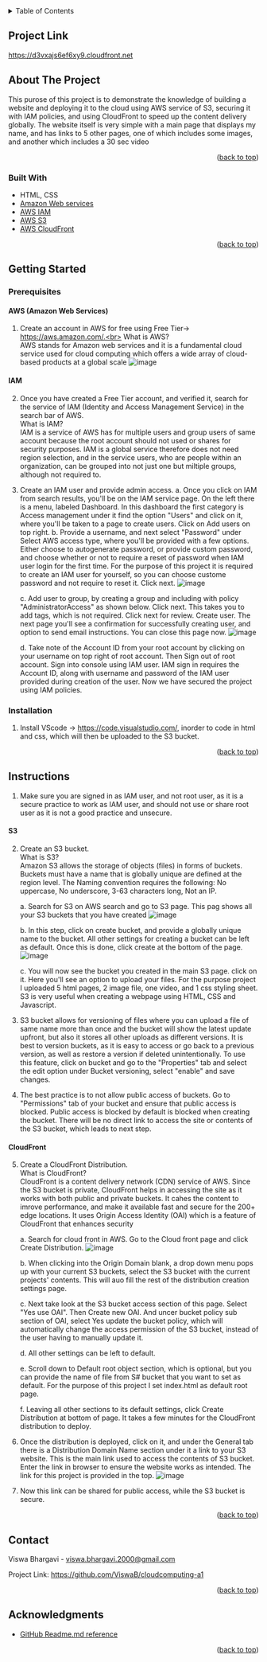 <!-- TABLE OF CONTENTS -->
<details>
  <summary>Table of Contents</summary>
  <ol>
    <li><a href="#project-link">Project Link</a></li>
    <li>
      <a href="#about-the-project">About The Project</a>
      <ul>
        <li><a href="#built-with">Built With</a></li>
      </ul>
    </li>
    <li>
      <a href="#getting-started">Getting Started</a>
      <ul>
        <li><a href="#prerequisites">Prerequisites</a></li>
        <li><a href="#installation">Installation</a></li>
      </ul>
    </li>
    <li><a href="#instructions">Instructions</a></li>
    <li><a href="#contact">Contact</a></li>
    <li><a href="#acknowledgments">Acknowledgments</a></li>
  </ol>
</details>

## Project Link
https://d3vxajs6ef6xy9.cloudfront.net

<!-- ABOUT THE PROJECT -->
## About The Project

This purose of this project is to demonstrate the knowledge of building a website and deploying it to the 
cloud using AWS service of S3, securing it with IAM policies, and using CloudFront to speed up the content delivery globally. The website itself is very simple with a main page
that displays my name, and has links to 5 other pages, one of which includes some images, and another which includes a 30 sec video


<p align="right">(<a href="#top">back to top</a>)</p>


### Built With
 
* HTML, CSS
* [Amazon Web services](https://aws.amazon.com/)
* [AWS IAM](https://aws.amazon.com/iam/#:~:text=AWS%20Identity%20and%20Access%20Management%20(IAM)%20provides%20fine%2Dgrained,to%20ensure%20least%2Dprivilege%20permissions.)
* [AWS S3](https://aws.amazon.com/s3/)
* [AWS CloudFront](https://aws.amazon.com/cloudfront/)


<p align="right">(<a href="#top">back to top</a>)</p>



<!-- GETTING STARTED -->
## Getting Started

### Prerequisites

#### AWS (Amazon Web Services)
1. Create an account in AWS for free using Free Tier-> https://aws.amazon.com/.<br>
      What is AWS?<br>
      AWS stands for Amazon web services and it is a fundamental cloud service used for cloud computing which offers a wide array of cloud-based products at a global scale
![image](https://user-images.githubusercontent.com/68451169/153737463-07b67189-4ebf-48c1-94a8-a78ab0022f9c.png)

#### IAM
2. Once you have created a Free Tier account, and verified it, search for the service of IAM (Identity and Access Management Service) in the search bar of AWS.<br>
   What is IAM?<br>
    IAM is a service of AWS has for multiple users and group users of same account 
    because the root account should not used or shares for security purposes. IAM is a global service therefore does not need region selection, and in the service users, who are     people within an organization, can be grouped into not just one but miltiple groups, although not required to. 
    
3. Create an IAM user and provide admin access. 
      a. Once you click on IAM from search results, you'll be on the IAM service page. On the left there is a menu, labeled Dashboard. In this dashboard the first category is
      Access management under it find the option "Users" and click on it, where you'll be taken to a page to create users. Click on Add users on top right. 
      b. Provide a username, and next select "Password" under Select AWS access type, where you'll be provided with a few options. Either choose to autogenerate password, or
      provide custom password, and choose whether or not to require a reset of password when IAM user login for the first time. For the purpose of this project it is required to       create an IAM user for yourself, so you can choose custome password and not require to reset it. Click next.
      ![image](https://user-images.githubusercontent.com/68451169/153738844-6859c8a4-a214-429d-b33d-50f7cb769dd0.png)

      c. Add user to group, by creating a group and including with policy "AdministratorAccess" as shown below. Click next. This takes you to add tags, which is not required.
      Click next for review. Create user. The next page you'll see a confirmation for successfully creating user, and option to send email instructions. You can close this page
      now. 
      ![image](https://user-images.githubusercontent.com/68451169/153738972-5aae80ce-9163-44bb-aa60-0e772452958d.png)

      d. Take note of the Account ID from your root account by clicking on your username on top right of root account. Then Sign out of root account. Sign into console using IAM
      user. IAM sign in requires the Account ID, along with username and password of the IAM user provided during creation of the user. Now we have secured the project using IAM
      policies. 

### Installation
1. Install VScode -> https://code.visualstudio.com/, inorder to code in html and css, which will then be uploaded to the S3 bucket.

  
<p align="right">(<a href="#top">back to top</a>)</p>



<!-- Instructions -->
## Instructions
1. Make sure you are signed in as IAM user, and not root user, as it is a secure practice to work as IAM user, and should not use or share root user as it is not a good practice
   and unsecure.
   
#### S3 
2. Create an S3 bucket.<br>
    What is S3?<br>
    Amazon S3 allows the storage of objects (files) in forms of buckets.
    Buckets must have a name that is globally unique are defined at the region level.
    The Naming convention requires the following: No uppercase, No underscore, 3-63 characters long, Not an IP.
    
    a. Search for S3 on AWS search and go to S3 page. This pag shows all your S3 buckets that you have created
    ![image](https://user-images.githubusercontent.com/68451169/153739102-33a3d2a3-fc2e-478a-827f-fe5e5eedcfdb.png)
    
    b. In this step, click on create bucket, and provide a globally unique name to the bucket. All other settings for creating a
    bucket can be left as default.
    Once this is done, click create at the bottom of the page.
    ![image](https://user-images.githubusercontent.com/68451169/153739117-f437a099-253a-4b55-8f4d-ce1b14c49a29.png)
    
    c. You will now see the bucket you created in the main S3 page. click on it. Here you'll see an option to upload your files. For the purpose project I uploaded 5 html pages,        2 image file, one video, and 1 css styling sheet. S3 is very useful when creating a webpage using HTML, CSS and Javascript.
3. S3 bucket allows for versioning of files where you can upload a file of same name more than once and the bucket will show the latest update upfront, but also it stores all
   other uploads as different versions. It is best to version buckets, as it is easy to access or go back to a previous version, as well as restore a version if deleted
   unintentionally. To use this feature, click on bucket and go to the "Properties" tab and select the edit option under Bucket versioning, select "enable" and save changes.
4. The best practice is to not allow public access of buckets. Go to "Permissions" tab of your bucket and ensure that public access is blocked. Public access is blocked by
   default is blocked when creating the bucket. There will be no direct link to access the site or contents of the S3 bucket, which leads to next step.
   
#### CloudFront 
5. Create a CloudFront Distribution.<br>
   What is CloudFront?<br>
    CloudFront is a content delivery network (CDN) service of AWS. Since the S3 bucket is private, CloudFront helps in accessing the site as it works with both public and
    private buckets. It cahes the content to imrove performance, and make it available fast and secure for the 200+ edge locations. It uses Origin Access Identity (OAI) which is
    a feature of CloudFront that enhances security
    
    a. Search for cloud front in AWS. Go to the Cloud front page and click Create Distribution. 
      ![image](https://user-images.githubusercontent.com/68451169/153740436-bfdd20e1-fe00-4408-a3f3-f3797dd3a29e.png)
      
    b. When clicking into the Origin Domain blank, a drop down menu pops up with your current S3 buckets, select the S3 bucket with the current projects' contents. This will auo
       fill the rest of the distribution creation settings page. 
       
    c. Next take look at the S3 bucket access section of this page. Select "Yes use OAI". Then Create new OAI. And uncer bucket policy sub section of OAI, select Yes update the
       bucket policy, which will automatically change the access permission of the S3 bucket, instead of the user having to manually update it. 
       
    d. All other settings can be left to default. 
    
    e. Scroll down to Default root object section, which is optional, but you can provide the name of file from S# bucket that you want to set as default. For the purpose of
       this project I set index.html as default root page.
       
    f. Leaving all other sections to its default settings, click Create Distribution at bottom of page. It takes a few minutes for the CloudFront distribution to deploy.
    
6. Once the distribution is deployed, click on it, and under the General tab there is a Distribution Domain Name section under it a link to your S3 website. This is the main
   link used to access the contents of S3 bucket. Enter the link in browser to ensure the website works as intended. The link for this project is provided in the top.
   ![image](https://user-images.githubusercontent.com/68451169/153740718-145b19bc-185f-411a-8b28-84fbf27dbbf9.png)

7. Now this link can be shared for public access, while the S3 bucket is secure.

<p align="right">(<a href="#top">back to top</a>)</p>


<!-- CONTACT -->
## Contact

Viswa Bhargavi - viswa.bhargavi.2000@gmail.com

Project Link: https://github.com/ViswaB/cloudcomputing-a1

<p align="right">(<a href="#top">back to top</a>)</p>

<!-- ACKNOWLEDGMENTS -->
## Acknowledgments

* [GitHub Readme.md reference](https://github.com/othneildrew/Best-README-Template/blob/master/README.md)

<p align="right">(<a href="#top">back to top</a>)</p>
